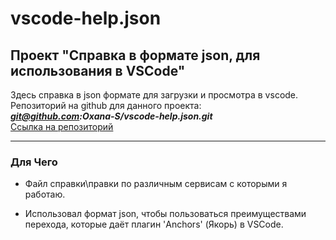 # vscode-help.json

## Проект "Справка в формате json, для использования в VSCode"

Здесь справка в json формате для загрузки и просмотра в vscode.  
Репозиторий на github для данного проекта:  
***git@github.com:Oxana-S/vscode-help.json.git***  
[Ссылка на репозиторий](https://github.com/Oxana-S/vscode-help.json)

---

### Для Чего

- Файл справки\правки по различным сервисам с которыми я работаю.

- Использовал формат json, чтобы пользоваться преимуществами перехода, которые даёт плагин 'Anchors' (Якорь) в VSCode.
